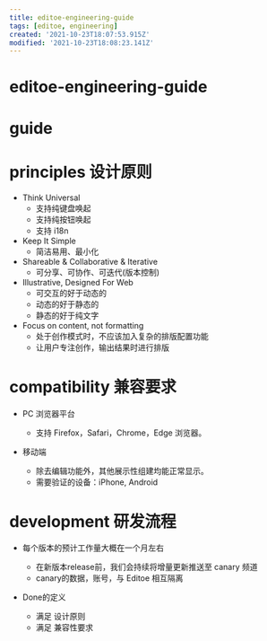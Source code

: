 ```yaml
---
title: editoe-engineering-guide
tags: [editoe, engineering]
created: '2021-10-23T18:07:53.915Z'
modified: '2021-10-23T18:08:23.141Z'
---
```


# editoe-engineering-guide

# guide

# principles 设计原则
- Think Universal
  - 支持纯键盘唤起
  - 支持纯按钮唤起
  - 支持 i18n
- Keep It Simple
  - 简洁易用、最小化
- Shareable & Collaborative & Iterative
  - 可分享、可协作、可迭代(版本控制)
- Illustrative, Designed For Web
  - 可交互的好于动态的
  - 动态的好于静态的
  - 静态的好于纯文字
- Focus on content, not formatting
  - 处于创作模式时，不应该加入复杂的排版配置功能
  - 让用户专注创作，输出结果时进行排版
# compatibility 兼容要求
- PC 浏览器平台
  - 支持 Firefox，Safari，Chrome，Edge 浏览器。

- 移动端
  - 除去编辑功能外，其他展示性组建均能正常显示。
  - 需要验证的设备：iPhone, Android
# development 研发流程
- 每个版本的预计工作量大概在一个月左右
  - 在新版本release前，我们会持续将增量更新推送至 canary 频道
  - canary的数据，账号，与 Editoe 相互隔离

- Done的定义
  - 满足 设计原则
  - 满足 兼容性要求
